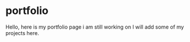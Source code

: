 # portfolio
Hello, here is my portfolio page i am still working on
I will add some of my projects here.